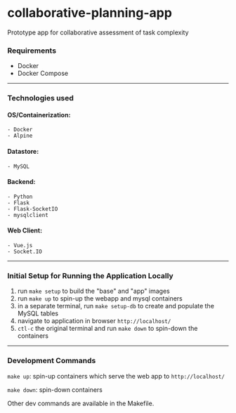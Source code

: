 

# collaborative-planning-app

Prototype app for collaborative assessment of task complexity


### Requirements
- Docker
- Docker Compose


---


### Technologies used

#### OS/Containerization:
	- Docker
	- Alpine

#### Datastore:
	- MySQL

#### Backend:
	- Python
	- Flask
	- Flask-SocketIO
	- mysqlclient

#### Web Client:
	- Vue.js
	- Socket.IO


---


### Initial Setup for Running the Application Locally

1. run `make setup` to build the "base" and "app" images
2. run `make up` to spin-up the webapp and mysql containers
3. in a separate terminal, run `make setup-db` to create and populate the MySQL tables
4. navigate to application in browser `http://localhost/`
5. `ctl-c` the original terminal and run `make down` to spin-down the containers


---


### Development Commands

`make up`: spin-up containers which serve the web app to `http://localhost/`

`make down`: spin-down containers

Other dev commands are available in the Makefile.

